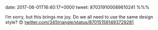 date: 2017-06-01T16:40:17+0000
tweet: 870319100089610241
%%%

I’m sorry, but this brings me joy. Do we all need to use the same design style? 😍 [twitter.com/345triangle/status/870151561493729281](https://twitter.com/345triangle/status/870151561493729281)
